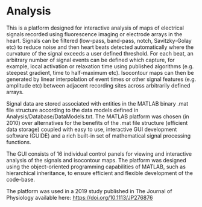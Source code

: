 # Analysis
This is a platform designed for interactive analysis of maps of electrical signals recorded using fluorescence imaging or electrode arrays in the heart. Signals can be filtered (low-pass, band-pass, notch, Savitzky-Golay etc) to reduce noise and then heart beats detected automatically where the curvature of the signal exceeds a user defined threshold. For each beat, an arbitrary number of signal events can be defined which capture, for example, local activation or relaxation time using published algorithms (e.g. steepest gradient, time to half-maximum etc). Isocontour maps can then be generated by linear interpolation of event times or other signal features (e.g. amplitude etc) between adjacent recording sites across arbitrarily defined arrays. 

Signal data are stored associated with entities in the MATLAB binary .mat file structure according to the data models defined in Analysis/Database/DataModels.txt. The MATLAB platform was chosen (in 2010) over alternatives for the benefits of the .mat file structure (efficient data storage) coupled with easy to use, interactive GUI development software (GUIDE) and a rich built-in set of mathematical signal processing functions. 

The GUI consists of 16 individual control panels for viewing and interactive analysis of the signals and isocontour maps. The platform was designed using the object-oriented programming capabilities of MATLAB, such as hierarchical inheritance, to ensure efficient and flexible development of the code-base. 

The platform was used in a 2019 study published in The Journal of Physiology available here: https://doi.org/10.1113/JP276876

